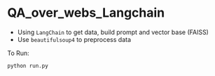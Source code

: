 # QA_over_webs_Langchain

- Using `LangChain` to get data, build prompt and vector base (FAISS)
- Use `beautifulsoup4` to preprocess data

To Run:
```
python run.py
```
